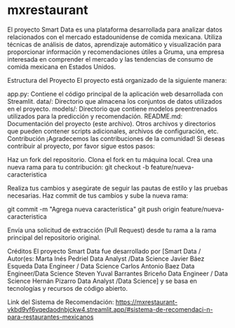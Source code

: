 # mxrestaurant
El proyecto Smart Data es una plataforma desarrollada para analizar datos relacionados con el mercado estadounidense de comida mexicana.
Utiliza técnicas de análisis de datos, aprendizaje automático y visualización para proporcionar información y recomendaciones útiles a Gruma, una empresa interesada en comprender el mercado y las tendencias de consumo de comida mexicana en Estados Unidos.

Estructura del Proyecto
El proyecto está organizado de la siguiente manera:

app.py: Contiene el código principal de la aplicación web desarrollada con Streamlit.
data/: Directorio que almacena los conjuntos de datos utilizados en el proyecto.
models/: Directorio que contiene modelos preentrenados utilizados para la predicción y recomendación.
README.md: Documentación del proyecto (este archivo).
Otros archivos y directorios que pueden contener scripts adicionales, archivos de configuración, etc.
Contribución
¡Agradecemos las contribuciones de la comunidad! Si deseas contribuir al proyecto, por favor sigue estos pasos:

Haz un fork del repositorio.
Clona el fork en tu máquina local.
Crea una nueva rama para tu contribución:
git checkout -b feature/nueva-caracteristica

Realiza tus cambios y asegúrate de seguir las pautas de estilo y las pruebas necesarias.
Haz commit de tus cambios y sube la nueva rama:

git commit -m "Agrega nueva característica"
git push origin feature/nueva-caracteristica

Envía una solicitud de extracción (Pull Request) desde tu rama a la rama principal del repositorio original.

Créditos
El proyecto Smart Data fue desarrollado por [Smart Data / Autor(es: Marta Inés Pedriel Data Analyst /Data Science
Javier Báez Esqueda Data Engineer / Data Science
Carlos Antonio Baez Data Engineer/Data Science
Steven Yuval Barrantes Briceño Data Engineer / Data Science
Hernán Pizarro Data Analyst /Data Science] y se basa en tecnologías y recursos de código abierto.

Link del Sistema de Recomendación: https://mxrestaurant-vkbd9vf6vqedaodnbjckw4.streamlit.app/#sistema-de-recomendaci-n-para-restaurantes-mexicanos

